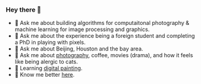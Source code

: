 ### Hey there 👋

- 💬 Ask me about building algorithms for computaitonal photography & machine learning for image processing and graphics.
- 💬 Ask me about the experience being a foreign student and completing a PhD in playing with pixels.
- 💬 Ask me about Beijing, Houston and the bay area.
- 💬 Ask me about [photography](https://www.flickr.com/photos/ceciliavision/albums), coffee, movies (drama), and how it feels like being alergic to cats.
- 🌱 Learning [digital painting](https://www.instagram.com/cecilia_with_pixels/).
- 🤝 Know me better [here](http://eecs.berkeley.edu/~cecilia77).

<!--
**ceciliavision/ceciliavision** is a ✨ _special_ ✨ repository because its `README.md` (this file) appears on your GitHub profile.

Here are some ideas to get you started:

- 🔭 I’m currently working on ...
- 🌱 I’m currently learning ...
- 👯 I’m looking to collaborate on ...
- 🤔 I’m looking for help with ...
- 💬 Ask me about ...
- 📫 How to reach me: ...
- 😄 Pronouns: ...
- ⚡ Fun fact: ...
-->
